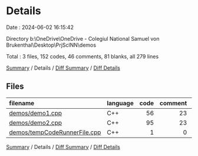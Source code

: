 # Details

Date : 2024-06-02 16:15:42

Directory b:\\OneDrive\\OneDrive - Colegiul National Samuel von Brukenthal\\Desktop\\PrjSclNN\\demos

Total : 3 files,  152 codes, 46 comments, 81 blanks, all 279 lines

[Summary](results.md) / Details / [Diff Summary](diff.md) / [Diff Details](diff-details.md)

## Files
| filename | language | code | comment | blank | total |
| :--- | :--- | ---: | ---: | ---: | ---: |
| [demos/demo1.cpp](/demos/demo1.cpp) | C++ | 56 | 23 | 43 | 122 |
| [demos/demo2.cpp](/demos/demo2.cpp) | C++ | 95 | 23 | 38 | 156 |
| [demos/tempCodeRunnerFile.cpp](/demos/tempCodeRunnerFile.cpp) | C++ | 1 | 0 | 0 | 1 |

[Summary](results.md) / Details / [Diff Summary](diff.md) / [Diff Details](diff-details.md)